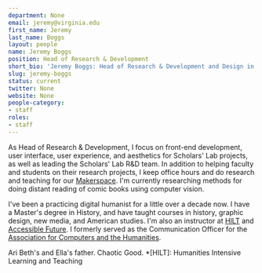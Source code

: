 ```yaml
---
department: None
email: jeremy@virginia.edu
first_name: Jeremy
last_name: Boggs
layout: people
name: Jeremy Boggs
position: Head of Research & Development
short_bio: 'Jeremy Boggs: Head of Research & Development and Design in the Lab, scruffiest nerf herder of them all; types code, teaches digital methods, and wrangles a rowdy bullpen full of developers. Ask him about Batman.'
slug: jeremy-boggs
status: current
twitter: None
website: None
people-category:
- staff
roles:
- staff
---
```


As Head of Research & Development, I focus on front-end development, user interface, user experience, and aesthetics for Scholars' Lab projects, as well as leading the Scholars' Lab R&D team. In addition to helping faculty and students on their research projects, I keep office hours and do research and teaching for our [Makerspace](http://scholarslab.org/makerspace/). I'm currently researching methods for doing distant reading of comic books using computer vision.

I've been a practicing digital humanist for a little over a decade now. I have a Master's degree in History, and have taught courses in history, graphic design, new media, and American studies. I'm also an instructor at [HILT](http://www.dhtraining.org/hilt/) and [Accessible Future](http://www.accessiblefuture.org/). I formerly served as the Communication Officer for the [Association for Computers and the Humanities](http://ach.org).

Ari Beth's and Ella's father. Chaotic Good.
  *[HILT]: Humanities Intensive Learning and Teaching

